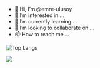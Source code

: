 - 👋 Hi, I’m @emre-ulusoy
- 👀 I’m interested in ...
- 🌱 I’m currently learning ...
- 💞️ I’m looking to collaborate on ...
- 📫 How to reach me ...

![Top Langs](https://github-readme-stats.vercel.app/api/top-langs/?username=anuraghazra&layout=compact)

![](https://leetcard.jacoblin.cool/EmreU?theme=dark&extension=activity)

<!---
emre-ulusoy/emre-ulusoy is a ✨ special ✨ repository because its `README.md` (this file) appears on your GitHub profile.
You can click the Preview link to take a look at your changes.
--->
